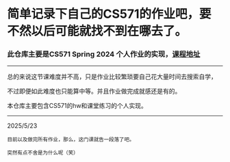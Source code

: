 # 简单记录下自己的CS571的作业吧，要不然以后可能就找不到在哪去了。
### 此仓库主要是CS571 Spring 2024 个人作业的实现，[课程地址](https://web.stanford.edu/class/archive/cs/cs224n/cs224n.1246/)
---
总的来说这节课难度并不高，只是作业比较繁琐要自己花大量时间去搜索自学，

不过即便如此难度也只能算中等。并且作业做完成就感还是有的。

本仓库主要包含CS571的hw和课堂练习的个人实现。

---
2025/5/23

`目前以及做完所有作业，那么，这门课就告一段落了吧。`

`突然有点不舍是为什么呢（笑）`
